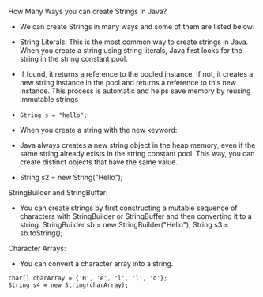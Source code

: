 How Many Ways you can create Strings in Java?
- We can create Strings in many ways and some of them are listed below:

- String Literals: This is the most common way to create strings in Java. When you create a string using string literals, Java first looks for the string in the string constant pool.

- If found, it returns a reference to the pooled instance. If not, it creates a new string instance in the pool and returns a reference to this new instance. This process is automatic and helps save memory by reusing immutable strings

- ``` String s = "hello"; ```
- When you create a string with the new keyword:
- Java always creates a new string object in the heap memory, even if the same string already exists in the string constant pool. This way, you can create distinct objects that have the same value.
- String s2 = new String("Hello");


StringBuilder and StringBuffer:
- You can create strings by first constructing a mutable sequence of characters with StringBuilder or StringBuffer and then converting it to a string.
StringBuilder sb = new StringBuilder("Hello");
String s3 = sb.toString();

Character Arrays:
- You can convert a character array into a string.

```
char[] charArray = {'H', 'e', 'l', 'l', 'o'};
String s4 = new String(charArray);
```

